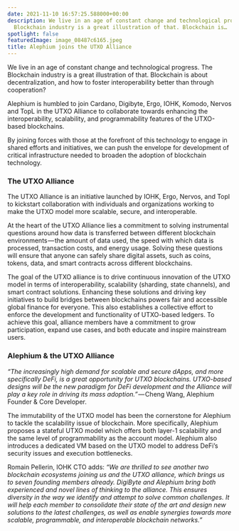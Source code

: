 ```yaml
---
date: 2021-11-10 16:57:25.588000+00:00
description: We live in an age of constant change and technological progress. The
  Blockchain industry is a great illustration of that. Blockchain is…
spotlight: false
featuredImage: image_08487c6165.jpeg
title: Alephium joins the UTXO Alliance
---
```


We live in an age of constant change and technological progress. The Blockchain industry is a great illustration of that. Blockchain is about decentralization, and how to foster interoperability better than through cooperation?

Alephium is humbled to join Cardano, Digibyte, Ergo, IOHK, Komodo, Nervos and TopL in the UTXO Alliance to collaborate towards enhancing the interoperability, scalability, and programmability features of the UTXO-based blockchains.

By joining forces with those at the forefront of this technology to engage in shared efforts and initiatives, we can push the envelope for development of critical infrastructure needed to broaden the adoption of blockchain technology.

### The UTXO Alliance

The UTXO Alliance is an initiative launched by IOHK, Ergo, Nervos, and Topl to kickstart collaboration with individuals and organizations working to make the UTXO model more scalable, secure, and interoperable.

At the heart of the UTXO Alliance lies a commitment to solving instrumental questions around how data is transferred between different blockchain environments — the amount of data used, the speed with which data is processed, transaction costs, and energy usage. Solving these questions will ensure that anyone can safely share digital assets, such as coins, tokens, data, and smart contracts across different blockchains.

The goal of the UTXO alliance is to drive continuous innovation of the UTXO model in terms of interoperability, scalability (sharding, state channels), and smart contract solutions. Enhancing these solutions and driving key initiatives to build bridges between blockchains powers fair and accessible global finance for everyone. This also establishes a collective effort to enforce the development and functionality of UTXO-based ledgers. To achieve this goal, alliance members have a commitment to grow participation, expand use cases, and both educate and inspire mainstream users.

### Alephium & the UTXO Alliance

*“The increasingly high demand for scalable and secure dApps, and more specifically DeFi, is a great opportunity for UTXO blockchains. UTXO-based designs will be the new paradigm for DeFi development and the Alliance will play a key role in driving its mass adoption.”* — Cheng Wang, Alephium Founder & Core Developer.

The immutability of the UTXO model has been the cornerstone for Alephium to tackle the scalability issue of blockchain. More specifically, Alephium proposes a stateful UTXO model which offers both layer-1 scalability and the same level of programmability as the account model. Alephium also introduces a dedicated VM based on the UTXO model to address DeFi’s security issues and execution bottlenecks.

Romain Pellerin, IOHK CTO adds: _“We are thrilled to see another two blockchain ecosystems joining us and the UTXO alliance, which brings us to seven founding members already. DigiByte and Alephium bring both experienced and novel lines of thinking to the alliance. This ensures diversity in the way we identify and attempt to solve common challenges. It will help each member to consolidate their state of the art and design new solutions to the latest challenges, as well as enable synergies towards more scalable, programmable, and interoperable blockchain networks.”_
